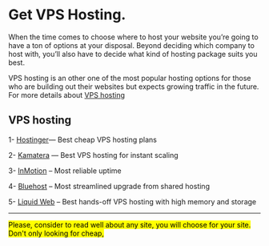 # Get VPS Hosting.
When the time comes to choose where to host your website you’re going to have a ton of options at your disposal. Beyond deciding which company to host with, you’ll also have to decide what kind of hosting package suits you best.

VPS hosting is an other one of the most popular hosting options for those who are building out their websites but expects growing traffic in the future. 
For more details about [VPS hosting](https://hostinger.com/tutorials/what-is-vps-hosting)

## VPS hosting

1- [Hostinger](https://www.hostinger.com/vps-hosting)— Best cheap VPS hosting plans

2- [Kamatera](https://www.kamatera.com/Solutions/545/VPS_Hosting) — Best VPS hosting for instant scaling

3- [InMotion](https://www.inmotionhosting.com/managed-vps-hosting) – Most reliable uptime

4- [Bluehost](https://www.bluehost.com/hosting/vps/) – Most streamlined upgrade from shared hosting

5- [Liquid Web](https://www.liquidweb.com/products/vps/) – Best hands-off VPS hosting with high memory and storage


----

<mark>
Please, consider to read well about any site, you will choose for your site.
Don't only looking for cheap, 
</mark>


